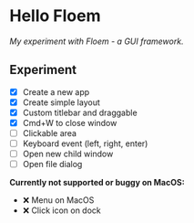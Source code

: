 # Hello Floem

_My experiment with Floem - a GUI framework._

## Experiment

- [x] Create a new app
- [x] Create simple layout
- [x] Custom titlebar and draggable
- [x] Cmd+W to close window
- [ ] Clickable area
- [ ] Keyboard event (left, right, enter)
- [ ] Open new child window
- [ ] Open file dialog

**Currently not supported or buggy on MacOS:**

- ❌ Menu on MacOS
- ❌ Click icon on dock
